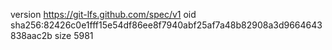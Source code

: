 version https://git-lfs.github.com/spec/v1
oid sha256:82426c0e1fff15e54df86ee8f7940abf25af7a48b82908a3d9664643838aac2b
size 5981
